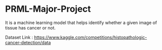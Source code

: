 # PRML-Major-Project
It is a machine learning model that helps identify whether a given image of tissue has cancer or not.

Dataset Link : https://www.kaggle.com/competitions/histopathologic-cancer-detection/data
